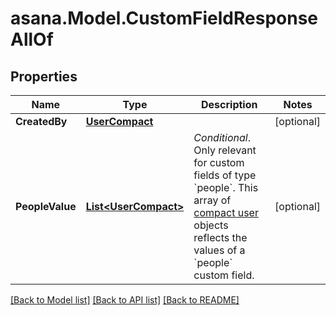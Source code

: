 
# asana.Model.CustomFieldResponseAllOf

## Properties

Name | Type | Description | Notes
------------ | ------------- | ------------- | -------------
**CreatedBy** | [**UserCompact**](UserCompact.md) |  | [optional] 
**PeopleValue** | [**List&lt;UserCompact&gt;**](UserCompact.md) | *Conditional*. Only relevant for custom fields of type &#x60;people&#x60;. This array of [compact user](/docs/user-compact) objects reflects the values of a &#x60;people&#x60; custom field. | [optional] 

[[Back to Model list]](../README.md#documentation-for-models)
[[Back to API list]](../README.md#documentation-for-api-endpoints)
[[Back to README]](../README.md)

